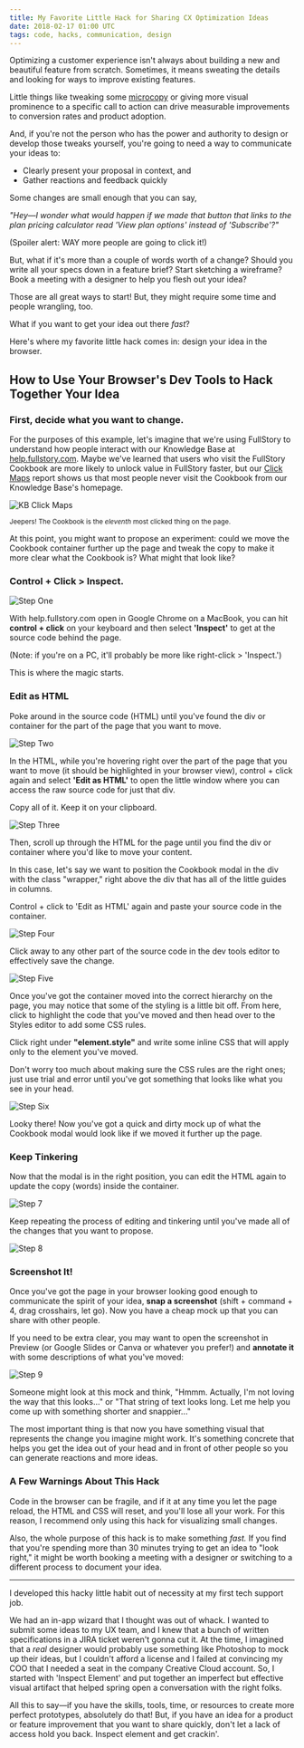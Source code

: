 ```yaml
---
title: My Favorite Little Hack for Sharing CX Optimization Ideas
date: 2018-02-17 01:00 UTC
tags: code, hacks, communication, design
---
```


Optimizing a customer experience isn't always about building a new and beautiful feature from scratch. Sometimes, it means sweating the details and looking for ways to improve existing features.

Little things like tweaking some [microcopy](https://uxplanet.org/microcopy-tiny-words-with-a-huge-ux-impact-90140acc6e42) or giving more visual prominence to a specific call to action can drive measurable improvements to conversion rates and product adoption.

And, if you're not the person who has the power and authority to design or develop those tweaks yourself, you're going to need a way to communicate your ideas to:

* Clearly present your proposal in context, and
* Gather reactions and feedback quickly

Some changes are small enough that you can say, 

_"Hey—I wonder what would happen if we made that button that links to the plan pricing calculator read 'View plan options' instead of 'Subscribe'?"_ 

(Spoiler alert: WAY more people are going to click it!)

But, what if it's more than a couple of words worth of a change? Should you write all your specs down in a feature brief? Start sketching a wireframe? Book a meeting with a designer to help you flesh out your idea?

Those are all great ways to start! But, they might require some time and people wrangling, too.

What if you want to get your idea out there _fast_? 

Here's where my favorite little hack comes in: design your idea in the browser.

## How to Use Your Browser's Dev Tools to Hack Together Your Idea

### First, decide what you want to change.

For the purposes of this example, let's imagine that we're using FullStory to understand how people interact with our Knowledge Base at [help.fullstory.com](https://help.fullstory.com/). Maybe we've learned that users who visit the FullStory Cookbook are more likely to unlock value in FullStory faster, but our [Click Maps](https://www.fullstory.com/features/click-maps/) report shows us that most people never visit the Cookbook from our Knowledge Base's homepage.

![KB Click Maps](/img/KBclickMaps.png)

<sub>Jeepers! The Cookbook is the _eleventh_ most clicked thing on the page.</sub>

At this point, you might want to propose an experiment: could we move the Cookbook container further up the page and tweak the copy to make it more clear what the Cookbook is? What might that look like?

### Control + Click > Inspect.

![Step One](/img/Step1InspectElement.png)

With help.fullstory.com open in Google Chrome on a MacBook, you can hit **control + click** on your keyboard and then select **'Inspect'** to get at the source code behind the page. 

(Note: if you're on a PC, it'll probably be more like right-click > 'Inspect.')

This is where the magic starts.

### Edit as HTML

Poke around in the source code (HTML) until you've found the div or container for the part of the page that you want to move.

![Step Two](/img/Step2EditasHTML.png)

In the HTML, while you're hovering right over the part of the page that you want to move (it should be highlighted in your browser view), control + click again and select **'Edit as HTML'** to open the little window where you can access the raw source code for just that div. 

Copy all of it. Keep it on your clipboard.

![Step Three](/img/step3copyHTMLforDiv.png)

Then, scroll up through the HTML for the page until you find the div or container where you'd like to move your content. 

In this case, let's say we want to position the Cookbook modal in the div with the class "wrapper," right above the div that has all of the little guides in columns.

Control + click to 'Edit as HTML' again and paste your source code in the container.

![Step Four](/img/step4moveHTML.png)

Click away to any other part of the source code in the dev tools editor to effectively save the change. 

![Step Five](/img/step5TinkerWithCSS.png)

Once you've got the container moved into the correct hierarchy on the page, you may notice that some of the styling is a little bit off. From here, click to highlight the code that you've moved and then head over to the Styles editor to add some CSS rules.

Click right under **"element.style"** and write some inline CSS that will apply only to the element you've moved.

Don't worry too much about making sure the CSS rules are the right ones; just use trial and error until you've got something that looks like what you see in your head.

![Step Six](/img/Step6ReviewHack.png)

Looky there! Now you've got a quick and dirty mock up of what the Cookbook modal would look like if we moved it further up the page.

### Keep Tinkering

Now that the modal is in the right position, you can edit the HTML again to update the copy (words) inside the container. 

![Step 7](/img/step7EditCopy.png)

Keep repeating the process of editing and tinkering until you've made all of the changes that you want to propose.

![Step 8](/img/finalHack.png)

### Screenshot It!

Once you've got the page in your browser looking good enough to communicate the spirit of your idea, **snap a screenshot** (shift + command + 4, drag crosshairs, let go). Now you have a cheap mock up that you can share with other people. 

If you need to be extra clear, you may want to open the screenshot in Preview (or Google Slides or Canva or whatever you prefer!) and **annotate it** with some descriptions of what you've moved:

![Step 9](/img/finalHackWithAnnotations.png)

Someone might look at this mock and think, "Hmmm. Actually, I'm not loving the way that this looks..." or "That string of text looks long. Let me help you come up with something shorter and snappier..." 

The most important thing is that now you have something visual that represents the change you imagine might work. It's something concrete that helps you get the idea out of your head and in front of other people so you can generate reactions and more ideas. 

### A Few Warnings About This Hack

Code in the browser can be fragile, and if it at any time you let the page reload, the HTML and CSS will reset, and you'll lose all your work. For this reason, I recommend only using this hack for visualizing small changes. 

Also, the whole purpose of this hack is to make something _fast._ If you find that you're spending more than 30 minutes trying to get an idea to "look right," it might be worth booking a meeting with a designer or switching to a different process to document your idea.

---

I developed this hacky little habit out of necessity at my first tech support job. 

We had an in-app wizard that I thought was out of whack. I wanted to submit some ideas to my UX team, and I knew that a bunch of written specifications in a JIRA ticket weren't gonna cut it. At the time, I imagined that a _real_ designer would probably use something like Photoshop to mock up their ideas, but I couldn't afford a license and I failed at convincing my COO that I needed a seat in the company Creative Cloud account. So, I started with 'Inspect Element' and put together an imperfect but effective visual artifact that helped spring open a conversation with the right folks.

All this to say—if you have the skills, tools, time, or resources to create more perfect prototypes, absolutely do that! But, if you have an idea for a product or feature improvement that you want to share quickly, don't let a lack of access hold you back. Inspect element and get crackin'.